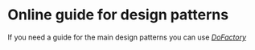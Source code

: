 # Online guide for design patterns

If you need a guide for the main design patterns you can use [*DoFactory*](http:www.dofactory.com)
